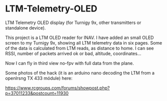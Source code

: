 # LTM-Telemetry-OLED
LTM Telemetry OLED display (for Turnigy 9x, other transmitters or standalone device).


This project is a  LTM OLED reader for INAV. I have added an small OLED screen to my Turnigy 9x, showing all LTM telemetry data in six pages. Some of the data is calculated from LTM reads, as distance to home. I can see RSSI, number of packets arrived ok or bad, altitude, coordinates...

Now I can fly in third view no-fpv with full data from the plane. 

Some photos of the hack (it is an arduino nano decoding the LTM from a openlrsng TX 433 módule) here:

https://www.rcgroups.com/forums/showpost.php?p=37011233&postcount=11930












